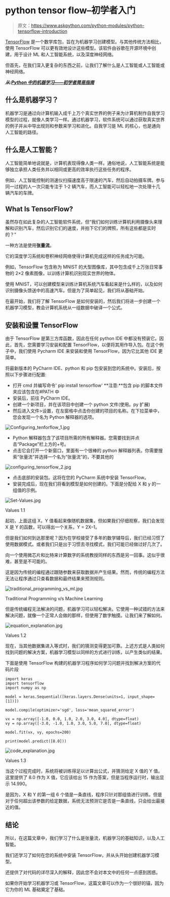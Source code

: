 # python tensor flow–初学者入门

> 原文：<https://www.askpython.com/python-modules/python-tensorflow-introduction>

[TensorFlow](https://www.tensorflow.org/) 是一个数学库包，旨在为机器学习创建模型。与其他传统方法相比，使用 TensorFlow 可以更有效地设计这些模型。该软件由谷歌在开源环境中创建，用于设计 ML 和人工智能系统，以及深度神经网络。

但首先，在我们深入更复杂的东西之前，让我们了解什么是人工智能或人工智能或神经网络。

***从:[Python 中的机器学习——初学者简易指南](https://www.askpython.com/python/machine-learning-introduction)***

## 什么是机器学习？

机器学习是通过向计算机输入成千上万个真实世界的例子来为计算机制作自我学习模型的过程，就像人类学习一样。通过机器学习，软件系统可以通过获取真实世界的例子并从中导出规则和参数来学习和进化。自我学习是 ML 的核心，也是通向人工智能的路径。

## 什么是人工智能？

人工智能简单地说就是，计算机表现得像人类一样。通俗地说，人工智能系统是能够独立承担人类任务并以相同或更高的效率执行这些任务的程序。

例如，人工智能控制的测速仪扫描速度高于限速的汽车，然后自动拍摄车牌。参与同一过程的人一次只能专注于 1-2 辆汽车，而人工智能可以轻松地一次处理十几辆汽车的车牌。

## What Is TensorFlow?

虽然存在如此复杂的人工智能软件系统，但“我们如何训练计算机利用摄像头来理解和识别汽车，然后识别它们的速度，并拍下它们的牌照，所有这些都是实时的？”

一种方法是使用**张量流**。

它的深度学习系统和卷积神经网络使得计算机完成这样的任务成为可能。

例如，TensorFlow 包含称为 MNIST 的大型图像库，其中包含成千上万张日常事物的 2×2 像素图像，以训练计算机识别现实世界的物体。

使用 MNIST，可以创建模型来训练计算机系统汽车看起来是什么样的，以及如何识别摄像头馈送中的高速汽车。但是为了简单起见，我们将从基础开始。

在最开始，我们将了解 TensorFlow 是如何安装的，然后我们将进一步创建一个机器学习模型，教会计算机系统从一组数据中破译一个公式。

## 安装和设置 TensorFlow

由于 TensorFlow 是第三方库函数，因此在任何 python IDE 中都没有预装它。因此，首先，您需要学习安装和配置 TensorFlow，以便将其用作导入包。在这个例子中，我们使用 Pycharm IDE 来安装和使用 TensorFlow，因为它比其他 IDE 更简单。

将最新版本的 PyCharm IDE、python 和 pip 包安装到您的系统中。安装后，按照以下步骤进行配置:

*   打开 cmd 并编写命令' pip install tensorflow' **注意:**包含 pip 的脚本文件夹应该包含在#PATH 中
*   安装后，前往 PyCharm IDE。
*   创建一个新项目，并在该项目中创建一个 python 文件(使用。py 扩展)
*   然后进入文件>设置，在左窗格中点击你创建的项目的名称。在下拉菜单中，您会发现一个名为 Python 解释器的选项。

![Configuring_tenforflow_1.jpg](img/f837bf2d20a3be215f3d5326ca6f846e.png)

*   Python 解释器包含了该项目所需的所有解释器。您需要找到并点击“Package”栏上方的+号。
*   点击它会打开一个新窗口，里面有一个很棒的 python 解释器列表。你需要搜索“张量流”并选择一个名为“张量流”的，不要其他的

![configuring_tensorflow_2.jpg](img/86b287528d5080addb5b058fa4f8cc84.png)

*   点击底部的安装包。这将在您的 PyCharm 系统中安装 TensorFlow。
*   安装完成后，现在我们将看到模型是如何创建的。下面是分配给 X 和 y 的一组值的示例。

![Set-Values.jpg](img/e7034412d69879c44c9974a447b45a6e.png)

Values 1.1

起初，上面这组 X，Y 值看起来像随机数据集，但如果我们仔细观察，我们会发现 X 是 Y 的函数，可以得出一个关系，Y = 2X–1。

但是我们如何到达那里呢？因为在学校接受了多年的数学辅导后，我们已经习惯了使用数据模式。或者我们只是出于习惯去寻找模式，我们可能已经做过好几次了。

向一个使用微芯片和比特来计算数字的系统教授同样的东西是另一回事。这似乎很难，甚至是不可能的。

这是因为传统的编程通过跟随参数来获取数据并产生结果。然而，传统的编程方法无法让程序通过只查看数据和最终结果来预测规则。

![traditional_programming_vs_ml.jpg](img/99f9670ccea14d6c6999d6b76b14e166.png)

Traditional Programming v/s Machine Learning

但是传统编程无法解决的问题，机器学习可以轻松解决。它使用一种试错的方法来解决问题，就像一个正常人会做的那样，但使用了数字触摸。让我们来了解如何。

![equation_explanation.jpg](img/362863b6f5169ba7384b9f4afbfef447.png)

Values 1.2

现在，当其他数据集进入等式时，我们的猜测变得更加可靠。上述方式是人类如何找到问题的解决方案，机器学习模型以同样的方式进行训练，以产生类似的结果。

下面是使用 TensorFlow 构建的机器学习程序如何学习问题并找到解决方案的代码片段

```
import keras
import tensorflow
import numpy as np

model = keras.Sequential([keras.layers.Dense(units=1, input_shape=[1])])

model.compile(optimizer='sgd', loss='mean_squared_error')

vx = np.array([-1.0, 0.0, 1.0, 2.0, 3.0, 4.0], dtype=float)
vy = np.array([-3.0, -1.0, 1.0, 3.0, 5.0, 7.0], dtype=float)

model.fit(vx, vy, epochs=200)

print(model.predict([8.0]))

```

![code_explanation.jpg](img/8dab60b20b6f58e5f30c4e3ccc2540de.png)

Values 1.3

当这个过程完成时，系统将被训练得足以计算出公式，并猜测给定 X 值的 Y 值。这里提供了 8.0 作为 X 值，它应该给出 15 作为答案，但是当程序运行时，输出显示 14.990。

是因为，X 和 Y 的第一组 6 个值是一条直线，程序只针对那组值进行训练。但是对于任何超出该参数的给定数据，系统无法预测它是否是一条直线，只会给出最接近的值。

## 结论

所以，在这篇文章中，我们学习了什么是张量流，机器学习的基础知识，以及人工智能。

我们还学习了如何在您的系统中安装 TensorFlow，并从头开始创建机器学习模型。

还提供了对代码的详尽深入的解释，因此您不会对本文中的任何一点感到困惑。

如果你开始学习机器学习或 TensorFlow，这篇文章可以作为一个很好的锚，因为它为你的 ML 基础奠定了基础。